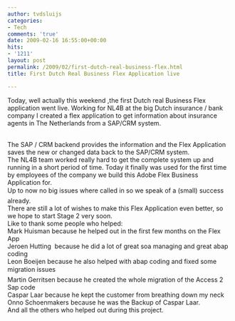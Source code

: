 ```yaml
---
author: tvdsluijs
categories:
- Tech
comments: 'true'
date: 2009-02-16 16:55:00+00:00
hits:
- '1211'
layout: post
permalink: /2009/02/first-dutch-real-business-flex.html
title: First Dutch Real Business Flex Application live

---
```

Today, well actually this weekend ,the first Dutch real Business Flex application went live. Working for NL4B at the big Dutch insurance / bank  company I created a flex application to get information about insurance agents in The Netherlands from a SAP/CRM system.

<a name="more"></a>  
The SAP / CRM backend provides the information and the Flex Application saves the new or changed data back to the SAP/CRM system.  
The NL4B team worked really hard to get the complete system up and running in a short period of time. Today it finally was used for the first time by employees of the company we build this Adobe Flex Business Application for.  
Up to now no big issues where called in so we speak of a (small) success already.  
There are still a lot of wishes to make this Flex Application even better, so we hope to start Stage 2 very soon.  
Like to thank some people who helped:  
Mark Huisman because he helped out in the first few months on the Flex App  
Jeroen Hutting  because he did a lot of great soa managing and great abap coding  
Leon Boeijen because he also helped with abap coding and fixed some migration issues  
Martin Gerritsen because he created the whole migration of the Access 2 Sap code  
Caspar Laar because he kept the customer from breathing down my neck  
Onno Schoenmakers because he was the Backup of Caspar Laar.  
And all the others who helped out during this project.